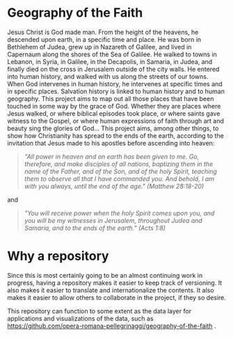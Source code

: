 # Geography of the Faith
Jesus Christ is God made man.
From the height of the heavens, he descended upon earth, in a specific time and place.
He was born in Bethlehem of Judea, grew up in Nazareth of Galilee, and lived in Capernaum along the shores of the Sea of Galilee.
He walked to towns in Lebanon, in Syria, in Galilee, in the Decapolis, in Samaria, in Judea, and finally died on the cross in Jerusalem outside of the city walls.
He entered into human history, and walked with us along the streets of our towns.
When God intervenes in human history, he intervenes at specific times and in specific places.
Salvation history is linked to human history and to human geography.
This project aims to map out all those places that have been touched in some way by the grace of God.
Whether they are places where Jesus walked, or where biblical episodes took place, or where saints gave witness to the Gospel, or where human expressions of faith through art and beauty sing the glories of God...
This project aims, among other things, to show how Christianity has spread to the ends of the earth, according to the invitation that Jesus made to his apostles before ascending into heaven:

> *"All power in heaven and on earth has been given to me. Go, therefore, and make disciples of all nations, baptizing them in the name of the Father, and of the Son, and of the holy Spirit, teaching them to observe all that I have commanded you. And behold, I am with you always, until the end of the age." (Matthew 28:18-20)*

and

> *"You will receive power when the holy Spirit comes upon you, and you will be my witnesses in Jerusalem, throughout Judea and Samaria, and to the ends of the earth." (Acts 1:8)*

# Why a repository
Since this is most certainly going to be an almost continuing work in progress, having a repository makes it easier to keep track of versioning.
It also makes it easier to translate and internationalize the contents.
It also makes it easier to allow others to collaborate in the project, if they so desire.

This repository can function to some extent as the data layer for applications and visualizations of the data, such as https://github.com/opera-romana-pellegrinaggi/geography-of-the-faith .
